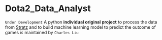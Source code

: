 # Dota2_Data_Analyst
`Under Development`
A python **individual original project** to process the data from [Stratz](https://stratz.com) and to build machine learning model to predict the outcome of games is maintained by `Charles Liu`
